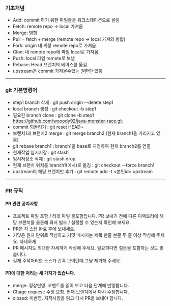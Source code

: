 ### 기초개념

- Add: commit 하기 위한 파일들을 워크스테이션으로 올림
- Fetch: remote repo -> local 가져옴
- Merge: 병합
- Pull = fetch + merge (remote repo -> local 가져와 병합)
- Fork: origin 내 계정 remote repo로 가져옴
- Clon: 내 remote repo에 파일 local로 가져옴
- Push: local 파일 remote로 보냄
- Rebase: Head 브랜치의 베이스를 옮김
- upstream은 commit 가져올수있는 권한만 있음

-------

### git 기본명령어

- step1 branch 삭제 : git push origin --delete step1
- local branch 생성 : git checkout -b step1
- 필요한 branch clone : git clone -b step1 https://github.com/wooody92/java-monster-race.git
- commit 되돌리기 : git reset HEAD~
- 브랜치1과 브랜치2 merge : git merge branch2 (현재 branch1을 가리키고 있음) 
- git rebase branch1 :  branch1을 base로 지정하여 현재 branch2를 연결
- 현재작업 임시저장 : git stash
- 임시저장소 삭제 : git stash drop
- 현재 브랜치 위치를 branch1(예시)로 옮김 : git checkout --force branch1
- upstream의 해당 브랜치만 추가 : git remote add -t <본인id> upstream

-------

### PR 규칙
#### PR 관련 공지사항
- 프로젝트 파일 포함 /  타겟 파일 불포함입니다. PR 보내기 전에 다른 디렉토리에 해당 브랜치를 클론해 와서 빌드 / 실행할 수 있는지 확인해 보세요. 
- PR은 각 스텝 완료 후에 보내세요. 
- 커밋은 원자 단위로 작성하고 커밋 메시지는 제목 한줄 본문 두 줄 이상 작성해 주세요. 자세하게 
- PR 메시지도 최대한 자세하게 작성해 주세요. 필요하다면 질문을 포함하는 것도 좋습니다. 
- 길게 주석처리한 소스가 간혹 보이던데 그냥 제거해 주세요. 

#### PR에 대한 처리는 세 가지가 있습니다.
- merge: 정상반영. 코멘트를 읽어 보고 다음 단계에 반영합니다.
- Chage request: 수정 요청. 현재 브랜치에서 다시 수정합니다.
- closed: 미반영. 지적사항을 읽고 다시 PR을 보내야 합니다.
